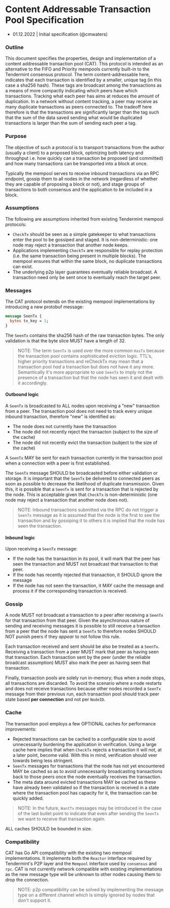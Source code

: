 # Content Addressable Transaction Pool Specification

- 01.12.2022 | Initial specification (@cmwaters)

### Outline

This document specifies the properties, design and implementation of a content addressable transaction pool (CAT). This protocol is intended as an alternative to the FIFO and Priority mempools currently built-in to the Tendermint consensus protocol. The term content-addressable here, indicates that each transaction is identified by a smaller, unique tag (in this case a sha256 hash). These tags are broadcast among the transactions as a means of more compactly indicating which peers have which transactions. Tracking what each peer has aims at reduces the amount of duplication. In a network without content tracking, a peer may receive as many duplicate transactions as peers connected to. The tradeoff here therefore is that the transactions are significantly larger than the tag such that the sum of the data saved sending what would be duplicated transactions is larger than the sum of sending each peer a tag.

### Purpose

The objective of such a protocol is to transport transactions from the author (usually a client) to a proposed block, optimizing both latency and throughput i.e. how quickly can a transaction be proposed (and committed) and how many transactions can be transported into a block at once.

Typically the mempool serves to receive inbound transactions via an RPC endpoint, gossip them to all nodes in the network (regardless of whether they are capable of proposing a block or not), and stage groups of transactions to both consensus and the application to be included in a block.

### Assumptions

The following are assumptions inherited from existing Tendermint mempool protocols:

- `CheckTx` should be seen as a simple gatekeeper to what transactions enter the pool to be gossiped and staged. It is non-deterministic: one node may reject a transaction that another node keeps.
- Applications implementing `CheckTx` are responsible for replay protection (i.e. the same transaction being present in multiple blocks). The mempool ensures that within the same block, no duplicate transactions can exist.
- The underlying p2p layer guarantees eventually reliable broadcast. A transaction need only be sent once to eventually reach the target peer.

### Messages

The CAT protocol extends on the existing mempool implementations by introducing a new protobuf message:

```protobuf
message SeenTx {
  bytes tx_key = 1;
}
```

The `SeenTx` contains the sha256 hash of the raw transaction bytes. The only validation is that the byte slice MUST have a length of 32.

> NOTE: The term `SeenTx` is used over the more common `HasTx` because the transaction pool contains sophisticated eviction logic. TTL's, higher priority transactions and reCheckTx may mean that a transaction pool *had* a transaction but does not have it any more. Semantically it's more appropriate to use `SeenTx` to imply not the presence of a transaction but that the node has seen it and dealt with it accordingly.

#### Outbound logic

A `SeenTx` is broadcasted to ALL nodes upon receiving a "new" transaction from a peer. The transaction pool does not need to track every unique inbound transaction, therefore "new" is identified as:

- The node does not currently have the transaction
- The node did not recently reject the transacton (subject to the size of the cache)
- The node did not recently evict the transaction (subject to the size of the cache)

A `SeenTx` MAY be sent for each transaction currently in the transaction pool when a connection with a peer is first established.

The `SeenTx` message SHOULD be broadcasted before either validation or storage. It is important that the `SeenTx` be delivered to connected peers as soon as possible to decrease the likelihood of duplicate transmission. Given this, it is possible that a `SeenTx` is sent for a transaction that is rejected by the node. This is acceptable given that `CheckTx` is non-deterministic (one node may reject a transaction that another node does not).

> NOTE: Inbound transactions submitted via the RPC do not trigger a `SeenTx` message as it is assumed that the node is the first to see the transaction and by gossiping it to others it is implied that the node has seen the transaction.

#### Inbound logic

Upon receiving a `SeenTx` message:

- If the node has the transaction in its pool, it will mark that the peer has seen the transaction and MUST not broadcast that transaction to that peer.
- If the node has recently rejected that transaction, it SHOULD ignore the message
- If the node has not seen the transaction, it MAY cache the message and process it if the corresponding transaction is received.

### Gossip

A node MUST not broadcast a transaction to a peer after receiving a `SeenTx` for that transaction from that peer. Given the asynchronous nature of sending and receiving messages it is possible to still receive a transaction from a peer that the node has sent a `SeenTx` to therefore nodes SHOULD NOT punish peers if they *appear* to not follow this rule.

Each transaction received and sent should be also be treated as a `SeenTx`. Receiving a transaction from a peer MUST mark that peer as having seen that transaction. Each transaction sent by the peer (under the reliable broadcast assumption) MUST also mark the peer as having seen that transaction.

Finally, transaction pools are solely run in-memory; thus when a node stops, all transactions are discarded. To avoid the scenario where a node restarts and does not receive transactions because other nodes recorded a `SeenTx` message from their previous run, each transaction pool should track peer state based **per connection** and not per `NodeID`.

### Cache

The transaction pool employs a few OPTIONAL caches for performance improvements:

- Rejected transactions can be cached to a configurable size to avoid unnecessarily burdening the application in verification. Using a large cache here implies that when `CheckTx` rejects a transaction it will not, at a later point, become valid. With this in mind, verification should veer towards being less stringent.
- `SeenTx` messages for transactions that the node has not yet encountered MAY be cached so as to avoid unnecessarily broadcasting transactions back to those peers once the node eventually receives the transaction.
- The meta data around evicted transactions MAY be cached as these have already been validated so if the transaction is received in a state where the transaction pool has capacity for it, the transaction can be quickly added.

> NOTE: In the future, `WantTx` messages may be introduced in the case of the last bullet point to indicate that even after sending the `SeenTx` we want to receive that transaction again.

ALL caches SHOULD be bounded in size.

### Compatibility

CAT has Go API compatibility with the existing two mempool implementations. It implements both the `Reactor` interface required by Tendermint's P2P layer and the `Mempool` interface used by `consensus` and `rpc`. CAT is not currently network compatible with existing implementations as the new message type will be unknown to other nodes causing them to drop the connection.

> NOTE: p2p compatibility can be solved by implementing the message type on a different channel which is simply ignored by nodes that don't support it.
